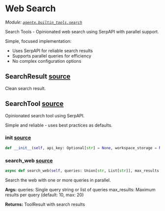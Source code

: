 # Web Search

*Module: [`agentx.builtin_tools.search`](https://github.com/dustland/agentx/blob/main/src/agentx/builtin_tools/search.py)*

Search Tools - Opinionated web search using SerpAPI with parallel support.

Simple, focused implementation:
- Uses SerpAPI for reliable search results
- Supports parallel queries for efficiency
- No complex configuration options

## SearchResult <a href="https://github.com/dustland/agentx/blob/main/src/agentx/builtin_tools/search.py#L23" class="source-link" title="View source code">source</a>

Clean search result.

## SearchTool <a href="https://github.com/dustland/agentx/blob/main/src/agentx/builtin_tools/search.py#L31" class="source-link" title="View source code">source</a>

Opinionated search tool using SerpAPI.

Simple and reliable - uses best practices as defaults.

### __init__ <a href="https://github.com/dustland/agentx/blob/main/src/agentx/builtin_tools/search.py#L38" class="source-link" title="View source code">source</a>

```python
def __init__(self, api_key: Optional[str] = None, workspace_storage = None)
```
### search_web <a href="https://github.com/dustland/agentx/blob/main/src/agentx/builtin_tools/search.py#L59" class="source-link" title="View source code">source</a>

```python
async def search_web(self, queries: Union[str, List[str]], max_results: int = 10) -> ToolResult
```

Search the web with one or more queries in parallel.

**Args:**
    queries: Single query string or list of queries
    max_results: Maximum results per query (default: 10, max: 20)

**Returns:**
    ToolResult with search results
